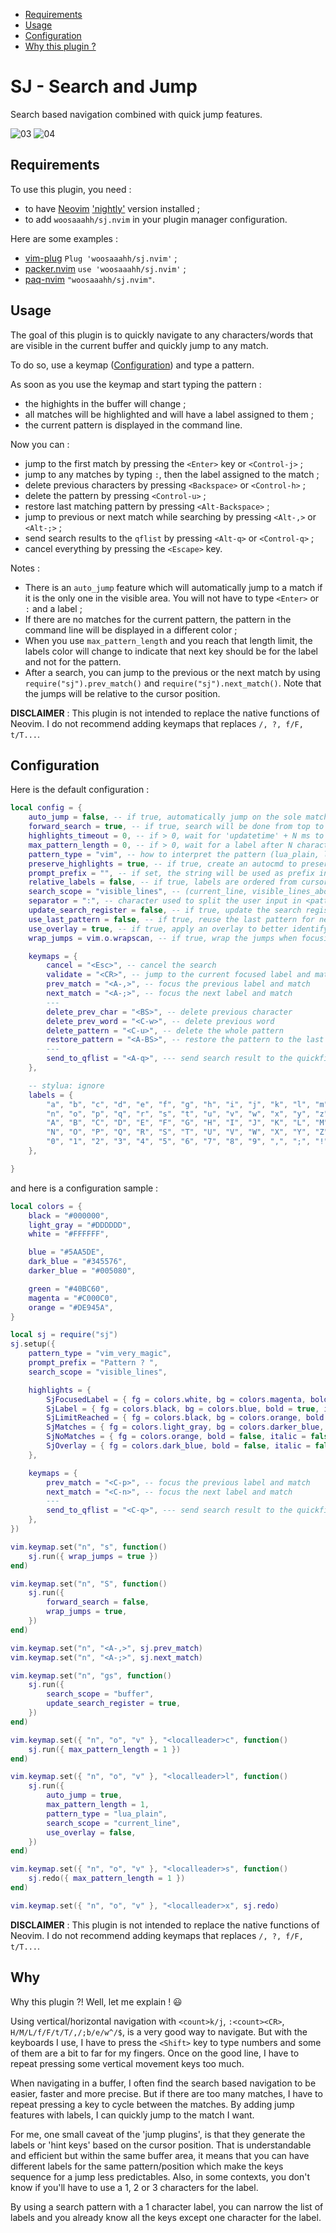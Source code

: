 - [Requirements](#requirements)
- [Usage](#usage)
- [Configuration](#configuration)
- [Why this plugin ?](#why)

# SJ - Search and Jump

Search based navigation combined with quick jump features.

![03](https://user-images.githubusercontent.com/111681540/192203643-77892c37-644d-4285-af3f-7d3c7a8c94a7.png)
![04](https://user-images.githubusercontent.com/111681540/192203653-30327d73-a43e-4445-b4de-d9504db677bd.png)


## Requirements

To use this plugin, you need :

- to have [Neovim](https://github.com/neovim/neovim)
  ['nightly'](https://github.com/neovim/neovim/releases/tag/nightly) version installed ;
- to add `woosaaahh/sj.nvim` in your plugin manager configuration.

Here are some examples :

- [vim-plug](https://github.com/junegunn/vim-plug) `Plug 'woosaaahh/sj.nvim'` ;
- [packer.nvim](https://github.com/wbthomason/packer.nvim) `use 'woosaaahh/sj.nvim'` ;
- [paq-nvim](https://github.com/savq/paq-nvim) `"woosaaahh/sj.nvim"`.

## Usage

The goal of this plugin is to quickly navigate to any characters/words that are visible in
the current buffer and quickly jump to any match.

To do so, use a keymap ([Configuration](#configuration)) and type a pattern.

As soon as you use the keymap and start typing the pattern :

- the highights in the buffer will change ;
- all matches will be highlighted and will have a label assigned to them ;
- the current pattern is displayed in the command line.

Now you can :

- jump to the first match by pressing the `<Enter>` key or `<Control-j>` ;
- jump to any matches by typing `:`, then the label assigned to the match ;
- delete previous characters by pressing `<Backspace>` or `<Control-h>` ;
- delete the pattern by pressing `<Control-u>` ;
- restore last matching pattern by pressing `<Alt-Backspace>` ;
- jump to previous or next match while searching by pressing `<Alt-,>` or `<Alt-;>` ;
- send search results to the `qflist` by pressing `<Alt-q>` or `<Control-q>` ;
- cancel everything by pressing the `<Escape>` key.

Notes :

- There is an `auto_jump` feature which will automatically jump to a match if it is the
  only one in the visible area. You will not have to type `<Enter>` or `:` and a label ;
- If there are no matches for the current pattern, the pattern in the command line will be
  displayed in a different color ;
- When you use `max_pattern_length` and you reach that length limit, the labels color will change to indicate that next key should be for the label and not for the pattern.
- After a search, you can jump to the previous or the next match by using
  `require("sj").prev_match()` and `require("sj").next_match()`. Note that the jumps will
  be relative to the cursor position.
	
**DISCLAIMER** : This plugin is not intended to replace the native functions of Neovim. I do not recommend adding keymaps that replaces `/, ?, f/F, t/T...`.

## Configuration

Here is the default configuration :

```lua
local config = {
	auto_jump = false, -- if true, automatically jump on the sole match
	forward_search = true, -- if true, search will be done from top to bottom
	highlights_timeout = 0, -- if > 0, wait for 'updatetime' + N ms to clear hightlights (sj.prev_match/sj.next_match)
	max_pattern_length = 0, -- if > 0, wait for a label after N characters
	pattern_type = "vim", -- how to interpret the pattern (lua_plain, lua, vim, vim_very_magic)
	preserve_highlights = true, -- if true, create an autocmd to preserve highlights when switching colorscheme
	prompt_prefix = "", -- if set, the string will be used as prefix in the command line
	relative_labels = false, -- if true, labels are ordered from cursor position, not from the top of the buffer
	search_scope = "visible_lines", -- (current_line, visible_lines_above, visible_lines_below, visible_lines, buffer)
	separator = ":", -- character used to split the user input in <pattern> and <label>
	update_search_register = false, -- if true, update the search register with the last used pattern
	use_last_pattern = false, -- if true, reuse the last pattern for next calls
	use_overlay = true, -- if true, apply an overlay to better identify labels and matches
	wrap_jumps = vim.o.wrapscan, -- if true, wrap the jumps when focusing previous or next label

	keymaps = {
		cancel = "<Esc>", -- cancel the search
		validate = "<CR>", -- jump to the current focused label and match
		prev_match = "<A-,>", -- focus the previous label and match
		next_match = "<A-;>", -- focus the next label and match
		---
		delete_prev_char = "<BS>", -- delete previous character
		delete_prev_word = "<C-w>", -- delete previous word
		delete_pattern = "<C-u>", -- delete the whole pattern
		restore_pattern = "<A-BS>", -- restore the pattern to the last matching version
		---
		send_to_qflist = "<A-q>", --- send search result to the quickfix list
	},

	-- stylua: ignore
	labels = {
		"a", "b", "c", "d", "e", "f", "g", "h", "i", "j", "k", "l", "m",
		"n", "o", "p", "q", "r", "s", "t", "u", "v", "w", "x", "y", "z",
		"A", "B", "C", "D", "E", "F", "G", "H", "I", "J", "K", "L", "M",
		"N", "O", "P", "Q", "R", "S", "T", "U", "V", "W", "X", "Y", "Z",
		"0", "1", "2", "3", "4", "5", "6", "7", "8", "9", ",", ";", "!",
	},

}
```

and here is a configuration sample :

```lua
local colors = {
	black = "#000000",
	light_gray = "#DDDDDD",
	white = "#FFFFFF",

	blue = "#5AA5DE",
	dark_blue = "#345576",
	darker_blue = "#005080",

	green = "#40BC60",
	magenta = "#C000C0",
	orange = "#DE945A",
}

local sj = require("sj")
sj.setup({
	pattern_type = "vim_very_magic",
	prompt_prefix = "Pattern ? ",
	search_scope = "visible_lines",

	highlights = {
		SjFocusedLabel = { fg = colors.white, bg = colors.magenta, bold = false, italic = false },
		SjLabel = { fg = colors.black, bg = colors.blue, bold = true, italic = false },
		SjLimitReached = { fg = colors.black, bg = colors.orange, bold = true, italic = false },
		SjMatches = { fg = colors.light_gray, bg = colors.darker_blue, bold = false, italic = false },
		SjNoMatches = { fg = colors.orange, bold = false, italic = false },
		SjOverlay = { fg = colors.dark_blue, bold = false, italic = false },
	},

	keymaps = {
		prev_match = "<C-p>", -- focus the previous label and match
		next_match = "<C-n>", -- focus the next label and match
		---
		send_to_qflist = "<C-q>", --- send search result to the quickfix list
	},
})

vim.keymap.set("n", "s", function()
	sj.run({ wrap_jumps = true })
end)

vim.keymap.set("n", "S", function()
	sj.run({
		forward_search = false,
		wrap_jumps = true,
	})
end)

vim.keymap.set("n", "<A-,>", sj.prev_match)
vim.keymap.set("n", "<A-;>", sj.next_match)

vim.keymap.set("n", "gs", function()
	sj.run({ 
		search_scope = "buffer", 
		update_search_register = true,
    })
end)

vim.keymap.set({ "n", "o", "v" }, "<localleader>c", function()
	sj.run({ max_pattern_length = 1 })
end)

vim.keymap.set({ "n", "o", "v" }, "<localleader>l", function()
	sj.run({
		auto_jump = true,
		max_pattern_length = 1,
		pattern_type = "lua_plain",
		search_scope = "current_line",
		use_overlay = false,
	})
end)

vim.keymap.set({ "n", "o", "v" }, "<localleader>s", function()
	sj.redo({ max_pattern_length = 1 })
end)

vim.keymap.set({ "n", "o", "v" }, "<localleader>x", sj.redo)
```	

**DISCLAIMER** : This plugin is not intended to replace the native functions of Neovim. I do not recommend adding keymaps that replaces `/, ?, f/F, t/T...`.

## Why

Why this plugin ?! Well, let me explain ! :smiley:

Using vertical/horizontal navigation with `<count>k/j`, `:<count><CR>`, `H/M/L/f/F/t/T/,/;b/e/w^/$`,
is a very good way to navigate. But with the keyboards I use, I have to press the
`<Shift>` key to type numbers and some of them are a bit to far for my fingers.
Once on the good line, I have to repeat pressing some vertical movement keys too much.

When navigating in a buffer, I often find the search based navigation to be easier, faster
and more precise. But if there are too many matches, I have to repeat pressing a key to
cycle between the matches. By adding jump features with labels, I can quickly jump to the
match I want.

For me, one small caveat of the 'jump plugins', is that they generate the labels or 'hint
keys' based on the cursor position. That is understandable and efficient but within the
same buffer area, it means that you can have different labels for the same pattern/position
which make the keys sequence for a jump less predictables. Also, in some
contexts, you don't know if you'll have to use a 1, 2 or 3 characters for the label.

By using a search pattern with a 1 character label, you can narrow the list of labels and
you already know all the keys except one character for the label.
